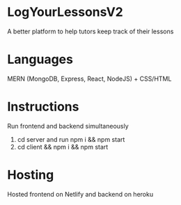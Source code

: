 # LogYourLessonsV2

A better platform to help tutors keep track of their lessons



# Languages

MERN (MongoDB, Express, React, NodeJS) + CSS/HTML

# Instructions 

Run frontend and backend simultaneously 

1. cd server and run npm i && npm start
2. cd client && npm i && npm start

# Hosting 

Hosted frontend on Netlify and backend on heroku  

